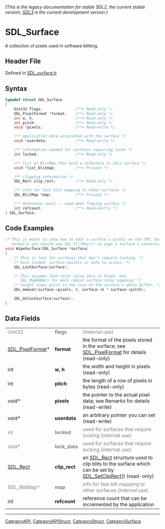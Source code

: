###### (This is the legacy documentation for stable SDL2, the current stable version; [SDL3](https://wiki.libsdl.org/SDL3/) is the current development version.)
# SDL_Surface

A collection of pixels used in software blitting.

## Header File

Defined in [SDL_surface.h](https://github.com/libsdl-org/SDL/blob/SDL2/include/SDL_surface.h)

## Syntax

```c
typedef struct SDL_Surface
{
    Uint32 flags;               /**< Read-only */
    SDL_PixelFormat *format;    /**< Read-only */
    int w, h;                   /**< Read-only */
    int pitch;                  /**< Read-only */
    void *pixels;               /**< Read-write */

    /** Application data associated with the surface */
    void *userdata;             /**< Read-write */

    /** information needed for surfaces requiring locks */
    int locked;                 /**< Read-only */

    /** list of BlitMap that hold a reference to this surface */
    void *list_blitmap;         /**< Private */

    /** clipping information */
    SDL_Rect clip_rect;         /**< Read-only */

    /** info for fast blit mapping to other surfaces */
    SDL_BlitMap *map;           /**< Private */

    /** Reference count -- used when freeing surface */
    int refcount;               /**< Read-mostly */
} SDL_Surface;
```

## Code Examples

```c
/* This is meant to show how to edit a surface's pixels on the CPU, but
   normally you should use SDL_FillRect() to wipe a surface's contents. */
void WipeSurface(SDL_Surface *surface)
{
    /* This is fast for surfaces that don't require locking. */
    /* Once locked, surface->pixels is safe to access. */
    SDL_LockSurface(surface);

    /* This assumes that color value zero is black. Use
       SDL_MapRGBA() for more robust surface color mapping! */
    /* height times pitch is the size of the surface's whole buffer. */
    SDL_memset(surface->pixels, 0, surface->h * surface->pitch);

    SDL_UnlockSurface(surface);
}
```

## Data Fields

|                                                              |                                                               |                                                                                                                                           |
| ------------------------------------------------------------ | ------------------------------------------------------------- | ----------------------------------------------------------------------------------------------------------------------------------------- |
| <span style="color: rgb(128, 128, 128);">Uint32</span>       | <span style="color: rgb(128, 128, 128);">**flags**</span>     | <span style="color: rgb(128, 128, 128);">(internal use)</span>                                                                            |
| [SDL_PixelFormat](SDL_PixelFormat)*                          | **format**                                                    | the format of the pixels stored in the surface; see [SDL_PixelFormat](SDL_PixelFormat) for details (read-only)                            |
| int                                                          | **w, h**                                                      | the width and height in pixels (read-only)                                                                                                |
| int                                                          | **pitch**                                                     | the length of a row of pixels in bytes (read-only)                                                                                        |
| void*                                                        | **pixels**                                                    | the pointer to the actual pixel data; see Remarks for details (read-write)                                                                |
| void*                                                        | **userdata**                                                  | an arbitrary pointer you can set (read-write)                                                                                             |
| <span style="color: rgb(128, 128, 128);">int</span>          | <span style="color: rgb(128, 128, 128);">**locked**</span>    | <span style="color: rgb(128, 128, 128);">used for surfaces that require locking (internal use)</span>                                     |
| <span style="color: rgb(128, 128, 128);">void*</span>        | <span style="color: rgb(128, 128, 128);">**lock_data**</span> | <span style="color: rgb(128, 128, 128);">used for surfaces that require locking (internal use)</span>                                     |
| [SDL_Rect](SDL_Rect)                                         | **clip_rect**                                                 | an [SDL_Rect](SDL_Rect) structure used to clip blits to the surface which can be set by [SDL_SetClipRect](SDL_SetClipRect)() (read-only)  |
| <span style="color: rgb(128, 128, 128);">SDL_BlitMap*</span> | <span style="color: rgb(128, 128, 128);">**map**</span>       | <span style="color: rgb(128, 128, 128);">info for fast blit mapping to other surfaces (internal use)</span>                               |
| int                                                          | **refcount**                                                  | reference count that can be incremented by the application                                                                                |

----
[CategoryAPI](CategoryAPI), [CategoryAPIStruct](CategoryAPIStruct), [CategoryStruct](CategoryStruct), [CategorySurface](CategorySurface)


